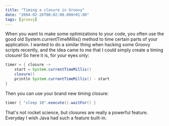 ```yaml
---
title: "Timing a closure in Groovy"
date: "2004-02-26T00:02:00.000+01:00"
tags: [groovy]
---
```


When you want to make some optimizations to your code, you often use the good old System.currentTimeMillis() method to time certain parts of your application. I wanted to do a similar thing when hacking some Groovy scripts recently, and the idea came to me that I could simply create a timing closure! So here it is, for your eyes only:

```groovy
timer = { closure ->
    start = System.currentTimeMillis()
    closure()
    println System.currentTimeMillis() - start
}
```

Then you can use your brand new timing closure:

```groovy
timer { "sleep 10".execute().waitFor() }
```

That's not rocket science, but closures are really a powerful feature. Everyday I wish Java had such a feature built-in.